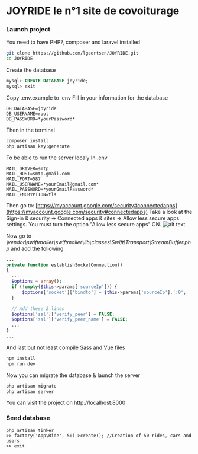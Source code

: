 # JOYRIDE le n°1 site de covoiturage

### Launch project

You need to have PHP7, composer and laravel installed
```bash
git clone https://github.com/lgeertsen/JOYRIDE.git
cd JOYRIDE
```
Create the database
```sql
mysql> CREATE DATABASE joyride;
mysql> exit
```
Copy .env.example to .env
Fill in your information for the database
```
DB_DATABASE=joyride
DB_USERNAME=root
DB_PASSWORD=*yourPassword*
```
Then in the terminal
```bash
composer install
php artisan key:generate
```
To be able to run the server localy
In .env
```
MAIL_DRIVER=smtp
MAIL_HOST=smtp.gmail.com
MAIL_PORT=587
MAIL_USERNAME=*yourEmail@gmail.com*
MAIL_PASSWORD=*yourGmailPassword*
MAIL_ENCRYPTION=tls
```
Then go to:
[https://myaccount.google.com/security#connectedapps](https://myaccount.google.com/security#connectedapps)
Take a look at the Sign-in & security -> Connected apps & sites -> Allow less secure apps settings.
You must turn the option "Allow less secure apps" ON.
![alt text](https://learninglaravel.net/img/book/book2-14.png "Photo")

Now go to *\vendor\swiftmailer\swiftmailer\lib\classes\Swift\Transport\StreamBuffer.php*
and add the following:
```php
...
private function establishSocketConnection()
{
  ...
  $options = array();
  if (!empty($this->params['sourceIp'])) {
      $options['socket']['bindto'] = $this->params['sourceIp'].':0';
  }

  // Add these 2 lines
  $options['ssl']['verify_peer'] = FALSE;
  $options['ssl']['verify_peer_name'] = FALSE;
  ...
}
...
```
And last but not least compile Sass and Vue files
```bash
npm install
npm run dev
```
Now you can migrate the database & launch the server
```bash
php artisan migrate
php artisan server
```
You can visit the project on http://localhost:8000

### Seed database

```
php artisan tinker
>> factory('App\Ride', 50)->create(); //Creation of 50 rides, cars and users
>> exit
```
